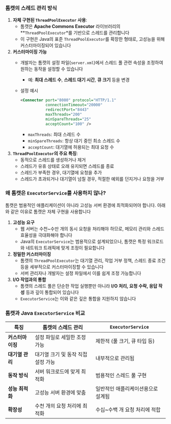 ### **톰캣의 스레드 관리 방식**

1. **자체 구현된 `ThreadPoolExecutor` 사용**:
    - 톰캣은 **Apache Commons Executor** 라이브러리의 **`ThreadPoolExecutor`*를 기반으로 스레드를 관리합니다
    - 이 구현은 Java의 표준 `ThreadPoolExecutor`를 확장한 형태로, 고성능을 위해 커스터마이징되어 있습니다
2. **커스터마이징 가능**
    - 개발자는 톰캣의 설정 파일(`server.xml`)에서 스레드 풀 관련 속성을 조정하여 원하는 동작을 설정할 수 있습니다
        - 예: **최대 스레드 수**, **스레드 대기 시간**, **큐 크기** 등을 변경
    - 설정 예시

        ```xml
        <Connector port="8080" protocol="HTTP/1.1"
                   connectionTimeout="20000"
                   redirectPort="8443"
                   maxThreads="200"
                   minSpareThreads="25"
                   acceptCount="100" />
        
        ```

        - `maxThreads`: 최대 스레드 수
        - `minSpareThreads`: 항상 대기 중인 최소 스레드 수
        - `acceptCount`: 대기열에 허용되는 최대 요청 수
3. **`ThreadPoolExecutor`의 주요 특징**:
    - 동적으로 스레드를 생성하거나 제거
    - 스레드가 유휴 상태로 오래 유지되면 스레드를 종료
    - 스레드가 부족한 경우, 대기열에 요청을 추가
    - 스레드가 초과되거나 대기열이 넘칠 경우, 적절한 예외를 던지거나 요청을 거부


### **왜 톰캣은 `ExecutorService`를 사용하지 않나?**

톰캣은 범용적인 애플리케이션이 아니라 고성능 서버 환경에 최적화되어야 합니다. 아래와 같은 이유로 톰캣은 자체 구현을 사용합니다

1. **고성능 요구**
    - 웹 서버는 수천~수만 개의 동시 요청을 처리해야 하므로, 메모리 관리와 스레드 효율성을 극대화해야 합니다
    - Java의 `ExecutorService`는 범용적으로 설계되었으나, 톰캣은 특정 워크로드와 네트워크 트래픽에 맞게 조정이 필요합니다
2. **정밀한 커스터마이징**
    - 톰캣의 `ThreadPoolExecutor`는 대기열 관리, 작업 거부 정책, 스레드 종료 조건 등을 세부적으로 커스터마이징할 수 있습니다
    - 서버 관리자나 개발자는 설정 파일에서 이를 쉽게 조정 가능합니다
3. **I/O 작업과의 통합**
    - 톰캣의 스레드 풀은 단순한 작업 실행뿐만 아니라 **I/O 처리, 요청 수락, 응답 작성** 등과 깊이 통합되어 있습니다
    - `ExecutorService`는 이와 같은 깊은 통합을 지원하지 않습니다


### **톰캣과 Java `ExecutorService` 비교**

| **특징** | **톰캣의 스레드 관리** | **`ExecutorService`** |
| --- | --- | --- |
| **커스터마이징** | 설정 파일로 세밀한 조정 가능 | 제한적 (풀 크기, 큐 타입 등) |
| **대기열 관리** | 대기열 크기 및 동작 직접 설정 가능 | 내부적으로 관리됨 |
| **동작 방식** | 서버 워크로드에 맞게 최적화 | 범용적인 스레드 풀 구현 |
| **성능 최적화** | 고성능 서버 환경에 맞춤 | 일반적인 애플리케이션용으로 설계됨 |
| **확장성** | 수천 개의 요청 처리에 최적화 | 수십~수백 개 요청 처리에 적합 |

